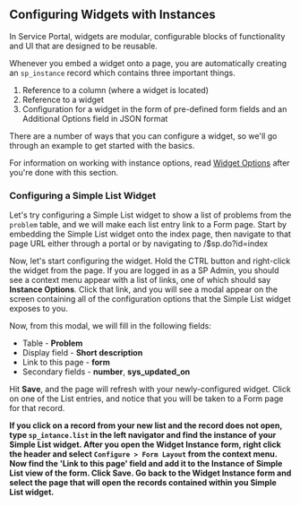 ## Configuring Widgets with Instances
In Service Portal, widgets are modular, configurable blocks of functionality and UI that are designed to be reusable.

Whenever you embed a widget onto a page, you are automatically creating an `sp_instance` record which contains three important things.

1. Reference to a column (where a widget is located)
2. Reference to a widget
3. Configuration for a widget in the form of pre-defined form fields and an Additional Options field in JSON format

There are a number of ways that you can configure a widget, so we'll go through an example to get started with the basics.

For information on working with instance options, read [Widget Options](widget_options.md) after you're done with this section.

### Configuring a Simple List Widget
Let's try configuring a Simple List widget to show a list of problems from the `problem` table, and we will make each list entry link to a Form page. Start by embedding the Simple List widget onto the index page, then navigate to that page URL either through a portal or by navigating to /$sp.do?id=index

Now, let's start configuring the widget. Hold the CTRL button and right-click the widget from the page. If you are logged in as a SP Admin, you should see a context menu appear with a list of links, one of which should say **Instance Options**. Click that link, and you will see a modal appear on the screen containing all of the configuration options that the Simple List widget exposes to you.

Now, from this modal, we will fill in the following fields:

* Table - **Problem**
* Display field - **Short description**
* Link to this page - **form**
* Secondary fields - **number**, **sys_updated_on**

Hit **Save**, and the page will refresh with your newly-configured widget. Click on one of the List entries, and notice that you will be taken to a Form page for that record.

__If you click on a record from your new list and the record does not open, type `sp_intance.list` in the left navigator and find the instance of your Simple List widget. After you open the Widget Instance form, right click the header and select `Configure > Form Layout` from the context menu. Now find the 'Link to this page' field and add it to the Instance of Simple List view of the form. Click Save. Go back to the Widget Instance form and select the page that will open the records contained within you Simple List widget.__ 
